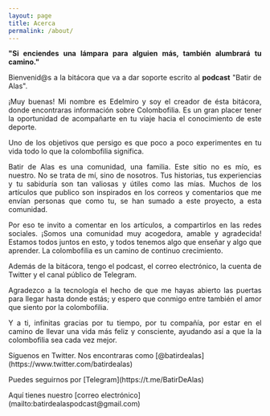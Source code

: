 ```yaml
---
layout: page
title: Acerca
permalink: /about/
---
```


<p style="text-align: justify;"><strong>"Si enciendes una lámpara para alguien más, también alumbrará tu camino."</strong></p>
<p style="text-align: justify;">Bienvenid@s a la bitácora que va a dar soporte escrito al <strong>podcast</strong> "Batir de Alas".</p>
<p style="text-align: justify;">&iexcl;Muy buenas! Mi nombre es Edelmiro y soy el creador de ésta bitácora, donde encontraras información sobre Colombofilia. Es un gran placer tener la oportunidad de acompañarte en tu viaje hacia el conocimiento de este deporte.</p>
<p style="text-align: justify;">Uno de los objetivos que persigo es que poco a poco experimentes en tu vida todo lo que la colombofilia significa.</p>
<p style="text-align: justify;">Batir de Alas es una comunidad, una familia. Este sitio no es mío, es nuestro. No se trata de mí, sino de nosotros. Tus historias, tus experiencias y tu sabiduría son tan valiosas y útiles como las mías. Muchos de los artículos que publico son inspirados en los correos y comentarios que me envían personas que como tu, se han sumado a este proyecto, a esta comunidad.</p>
<p style="text-align: justify;">Por eso te invito a comentar en los artículos, a compartirlos en las redes sociales. ¡Somos una comunidad muy acogedora, amable y agradecida! Estamos todos juntos en esto, y todos tenemos algo que enseñar y algo que aprender. La colombofilia es un camino de continuo crecimiento.</p>
<p style="text-align: justify;">Además de la bitácora, tengo el podcast, el correo electrónico, la cuenta de Twitter y el canal público de Telegram.</p>
<p style="text-align: justify;">Agradezco a la tecnología el hecho de que me hayas abierto las puertas para llegar hasta donde estás; y espero que conmigo entre también el amor que siento por la colombofilia.</p>
<p style="text-align: justify;">Y a ti, infinitas gracias por tu tiempo, por tu compañía, por estar en el camino de llevar una vida más feliz y consciente, ayudando así a que la la colombofilia sea cada vez mejor.</p>
<p>Síguenos en Twitter. Nos encontraras como [@batirdealas](https://www.twitter.com/batirdealas)</p>
<p>Puedes seguirnos por [Telegram](https://t.me/BatirDeAlas)</p>
<p>Aquí tienes nuestro [correo electrónico](mailto:batirdealaspodcast@gmail.com)</p>



